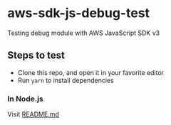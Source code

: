 # aws-sdk-js-debug-test

Testing debug module with AWS JavaScript SDK v3

## Steps to test

- Clone this repo, and open it in your favorite editor
- Run `yarn` to install dependencies

### In Node.js

Visit [README.md](./packages/node/README.md)

